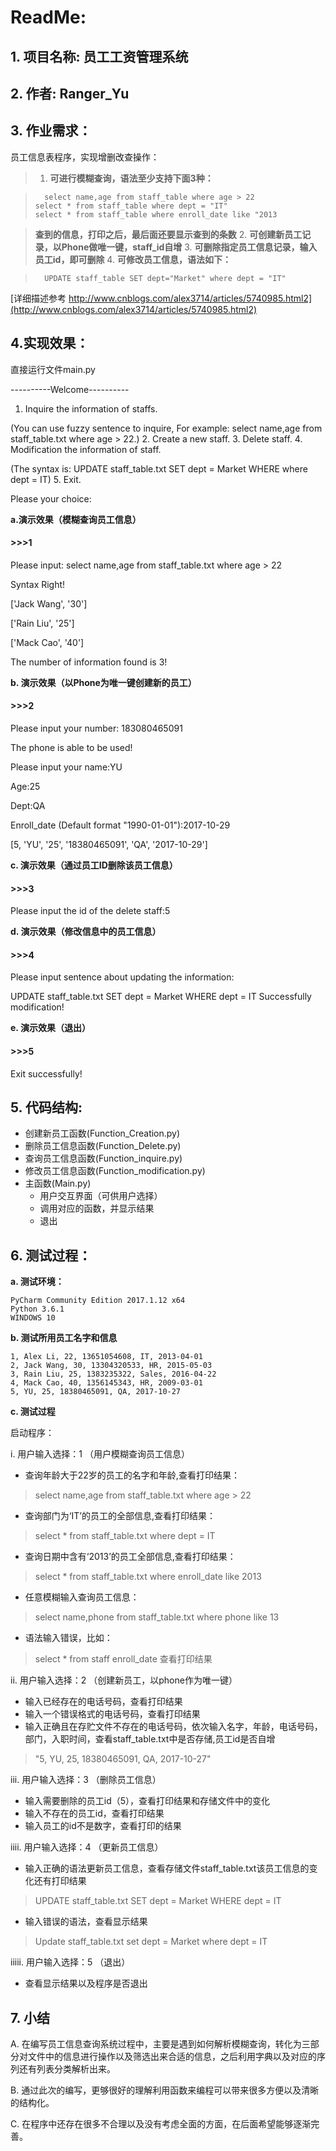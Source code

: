 # ReadMe:
## 1. 项目名称: 员工工资管理系统
## 2. 作者: Ranger_Yu
## 3. 作业需求：
员工信息表程序，实现增删改查操作：
> 1. **可进行模糊查询，语法至少支持下面3种：**
  
>       select name,age from staff_table where age > 22
>     select * from staff_table where dept = "IT"
>     select * from staff_table where enroll_date like "2013

> **查到的信息，打印之后，最后面还要显示查到的条数**
> 2. **可创建新员工记录，以Phone做唯一键，staff_id自增**
> 3. **可删除指定员工信息记录，输入员工id，即可删除**
> 4. **可修改员工信息，语法如下：**

>       UPDATE staff_table SET dept="Market" where dept = "IT"
[详细描述参考 http://www.cnblogs.com/alex3714/articles/5740985.html2](http://www.cnblogs.com/alex3714/articles/5740985.html2)

## 4.实现效果：
直接运行文件main.py

----------Welcome----------
1. Inquire the information of staffs.

(You can use fuzzy sentence to inquire, For example: select name,age from staff_table.txt where age > 22.)
2. Create a new staff.
3. Delete staff.
4. Modification the information of staff.

(The syntax is: UPDATE staff_table.txt SET dept = Market WHERE where dept = IT)
5. Exit.

 Please your choice:
 
 **a.演示效果（模糊查询员工信息）**
 
 #### >>>1
 Please input: select name,age from staff_table.txt where age > 22

Syntax Right!

['Jack Wang', '30']

['Rain Liu', '25']

['Mack Cao', '40']

The number of information found is 3!

**b. 演示效果（以Phone为唯一键创建新的员工）**

 #### >>>2
 Please input your number: 183080465091
 
 The phone is able to be used!
 
 Please input your name:YU
 
 Age:25
 
 Dept:QA
 
 Enroll_date (Default format "1990-01-01"):2017-10-29
 
 [5, 'YU', '25', '18380465091', 'QA', '2017-10-29']
 
 **c. 演示效果（通过员工ID删除该员工信息）**
 #### >>>3
 Please input the id of the delete staff:5
 
 **d. 演示效果（修改信息中的员工信息）**
 #### >>>4
 Please input sentence about updating the information:
 
 UPDATE staff_table.txt SET dept = Market WHERE dept = IT
 Successfully modification!
 
 **e. 演示效果（退出）**
 #### >>>5
 Exit successfully!
 
## 5. 代码结构:
- 创建新员工函数(Function_Creation.py)
- 删除员工信息函数(Function_Delete.py)
- 查询员工信息函数(Function_inquire.py)
- 修改员工信息函数(Function_modification.py)
- 主函数(Main.py)
    - 用户交互界面（可供用户选择）
    - 调用对应的函数，并显示结果
    - 退出

## 6. 测试过程：

**a. 测试环境：**
    
    PyCharm Community Edition 2017.1.12 x64
    Python 3.6.1
    WINDOWS 10

**b. 测试所用员工名字和信息**

    1, Alex Li, 22, 13651054608, IT, 2013-04-01
    2, Jack Wang, 30, 13304320533, HR, 2015-05-03
    3, Rain Liu, 25, 1383235322, Sales, 2016-04-22
    4, Mack Cao, 40, 1356145343, HR, 2009-03-01
    5, YU, 25, 18380465091, QA, 2017-10-27

**c. 测试过程**

启动程序：

i. 用户输入选择：1 （用户模糊查询员工信息）
- 查询年龄大于22岁的员工的名字和年龄,查看打印结果：
> select name,age from staff_table.txt where age > 22
- 查询部门为‘IT’的员工的全部信息,查看打印结果：
> select  * from staff_table.txt where dept = IT
- 查询日期中含有‘2013’的员工全部信息,查看打印结果：
> select  * from staff_table.txt where enroll_date like 2013
- 任意模糊输入查询员工信息：
> select name,phone from staff_table.txt where phone like 13
- 语法输入错误，比如：
> select * from staff enroll_date 查看打印结果

ii. 用户输入选择：2 （创建新员工，以phone作为唯一键）

- 输入已经存在的电话号码，查看打印结果
- 输入一个错误格式的电话号码，查看打印结果
- 输入正确且在存贮文件不存在的电话号码，依次输入名字，年龄，电话号码，部门，入职时间，查看staff_table.txt中是否存储,员工id是否自增
> "5, YU, 25, 18380465091, QA, 2017-10-27"

iii. 用户输入选择：3 （删除员工信息）
- 输入需要删除的员工id（5），查看打印结果和存储文件中的变化
- 输入不存在的员工id，查看打印结果
- 输入员工的id不是数字，查看打印的结果

iiii. 用户输入选择：4 （更新员工信息）
- 输入正确的语法更新员工信息，查看存储文件staff_table.txt该员工信息的变化还有打印结果
> UPDATE staff_table.txt SET dept = Market WHERE dept = IT
- 输入错误的语法，查看显示结果
> Update staff_table.txt set dept = Market where dept = IT

iiiii. 用户输入选择：5 （退出）
- 查看显示结果以及程序是否退出

## 7. 小结
A. 在编写员工信息查询系统过程中，主要是遇到如何解析模糊查询，转化为三部分对文件中的信息进行操作以及筛选出来合适的信息，之后利用字典以及对应的序列还有列表分类解析出来。

B. 通过此次的编写，更够很好的理解利用函数来编程可以带来很多方便以及清晰的结构化。

C. 在程序中还存在很多不合理以及没有考虑全面的方面，在后面希望能够逐渐完善。